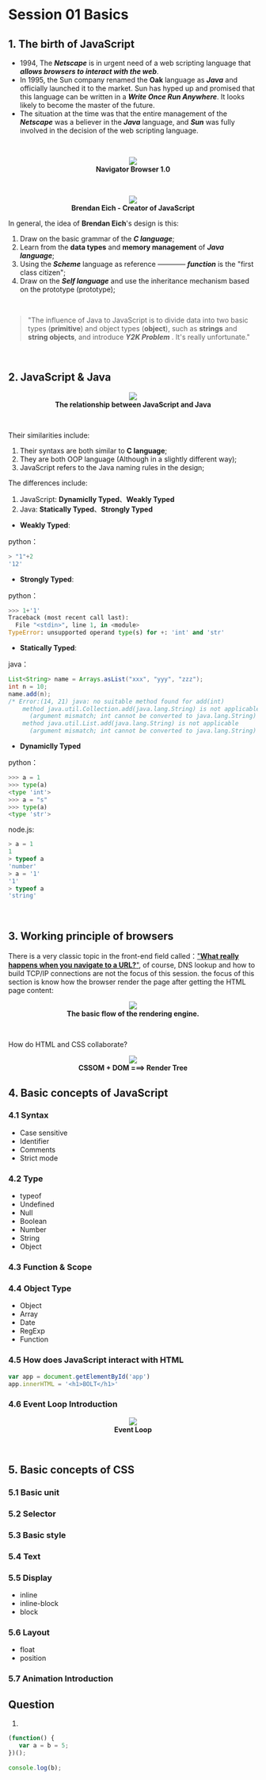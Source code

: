 # Session 01 Basics

## 1. The birth of JavaScript

- 1994, The **_Netscape_** is in urgent need of a web scripting language that **_allows browsers to interact with the web_**.
- In 1995, the Sun company renamed the **Oak** language as **_Java_** and officially launched it to the market.
  Sun has hyped up and promised that this language can be written in a **_Write Once Run Anywhere_**. It looks likely to become the master of the future.
- The situation at the time was that the entire management of the **_Netscape_** was a believer in the **_Java_** language, and **_Sun_** was fully involved in the decision of the web scripting language.

<br>

<p align="center">
    <img src="img/1.png"/><br>
    <b>Navigator Browser 1.0</b>
</p>

<br>

<p align="center">
    <img src="img/3.png"/><br>
    <b>Brendan Eich - Creator of JavaScript</b>
</p>

In general, the idea of **Brendan Eich**'s design is this:

1. Draw on the basic grammar of the **_C language_**;
2. Learn from the **data types** and **memory management** of **_Java language_**;
3. Using the **_Scheme_** language as reference ———— **_function_** is the "first class citizen";
4. Draw on the **_Self language_** and use the inheritance mechanism based on the prototype (prototype);

<br>

> "The influence of Java to JavaScript is to divide data into two basic types (**primitive**) and object types (**object**), such as **strings** and **string objects**, and introduce **_Y2K Problem_** . It's really unfortunate."

<br>

## 2. JavaScript & Java

<p align="center">
    <img src="img/7.png"/><br>
    <b>The relationship between JavaScript and Java</b>
</p>

<br>

Their similarities include:

1. Their syntaxs are both similar to **C language**;
2. They are both OOP language (Although in a slightly different way);
3. JavaScript refers to the Java naming rules in the design;


The differences include:

1. JavaScript: **Dynamiclly Typed**、**Weakly Typed**
2. Java: **Statically Typed**、**Strongly Typed**


- **Weakly Typed**:

python：

```javascript
> "1"+2
'12'
```

- **Strongly Typed**:

python：

```python
>>> 1+'1'
Traceback (most recent call last):
  File "<stdin>", line 1, in <module>
TypeError: unsupported operand type(s) for +: 'int' and 'str'
```

- **Statically Typed**:

java：

```java
List<String> name = Arrays.asList("xxx", "yyy", "zzz");
int n = 10;
name.add(n); 
/* Error:(14, 21) java: no suitable method found for add(int)
    method java.util.Collection.add(java.lang.String) is not applicable
      (argument mismatch; int cannot be converted to java.lang.String)
    method java.util.List.add(java.lang.String) is not applicable
      (argument mismatch; int cannot be converted to java.lang.String) */
```

- **Dynamiclly Typed**

python：

```python
>>> a = 1
>>> type(a)
<type 'int'>
>>> a = "s"
>>> type(a)
<type 'str'>
```

node.js:

```js
> a = 1
1
> typeof a
'number'
> a = '1'
'1'
> typeof a
'string'
```

<br>

## 3. Working principle of browsers

There is a very classic topic in the front-end field called：["**What really happens when you navigate to a URL?**"](http://igoro.com/archive/what-really-happens-when-you-navigate-to-a-url/), of course, DNS lookup and how to build TCP/IP connections are not the focus of this session. the focus of this section is know how the browser render the page after getting the HTML page content:


<p align="center">
    <img src="img/5.png"/><br>
    <b>The basic flow of the rendering engine.</b>
</p>

<br>

How do HTML and CSS collaborate?

<p align="center">
    <img src="img/6.png"/><br>
    <b>CSSOM + DOM ===> Render Tree</b>
</p>


## 4. Basic concepts of JavaScript

### 4.1 Syntax

- Case sensitive
- Identifier
- Comments
- Strict mode

### 4.2 Type

- typeof
- Undefined
- Null
- Boolean
- Number
- String
- Object

### 4.3 Function & Scope

### 4.4 Object Type

- Object
- Array
- Date
- RegExp
- Function

### 4.5 How does JavaScript interact with HTML

```js
var app = document.getElementById('app')
app.innerHTML = '<h1>BOLT</h1>'
```

### 4.6 Event Loop Introduction

<p align="center">
    <img src="img/8.png"/><br>
    <b>Event Loop</b>
</p>


<br>

## 5. Basic concepts of CSS

### 5.1 Basic unit
### 5.2 Selector
### 5.3 Basic style
### 5.4 Text
### 5.5 Display

- inline
- inline-block
- block

### 5.6 Layout

- float
- position

### 5.7 Animation Introduction



## Question

1.

```js
(function() {
   var a = b = 5;
})();
 
console.log(b);
```









